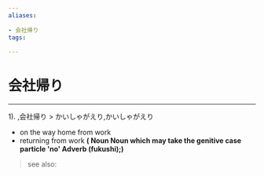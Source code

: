 ```yaml
---
aliases:
    
- 会社帰り
tags:
    
---
```


# 会社帰り
---
1).
,会社帰り > かいしゃがえり,かいしゃがえり

- on the way home from work
- returning from work
**( Noun Noun which may take the genitive case particle 'no' Adverb (fukushi);)**
> see also: 
            